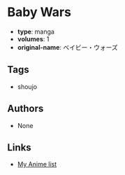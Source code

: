 # Baby Wars

-   **type**: manga
-   **volumes**: 1
-   **original-name**: ベイビー・ウォーズ

## Tags

-   shoujo

## Authors

-   None

## Links

-   [My Anime list](https://myanimelist.net/manga/24883/Baby_Wars)
